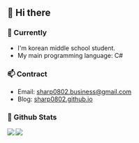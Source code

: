 ## 👋 Hi there

### 🌱 Currently

- I'm korean middle school student.
- My main programming language: C#

### 📫 Contract

- Email: sharp0802.business@gmail.com
- Blog: [sharp0802.github.io](sharp0802.github.io)

### 🔭 Github Stats

<a href="https://github.com/anuraghazra/github-readme-stats">
  <img align="left" src="https://github-readme-stats.vercel.app/api?username=Sharp0802&show_icons=true&theme=github_dark&hide_border=true" />
</a>
<a href="https://github.com/anuraghazra/github-readme-stats">
  <img align="left" src="https://github-readme-stats.vercel.app/api/top-langs/?username=Sharp0802&langs_count=8&layout=compact&theme=github_dark&hide_border=true" />
</a>

<!--
**Sharp0802/Sharp0802** is a ✨ _special_ ✨ repository because its `README.md` (this file) appears on your GitHub profile.

Here are some ideas to get you started:

- 🔭 I’m currently working on ...
- 🌱 I’m currently learning ...
- 👯 I’m looking to collaborate on ...
- 🤔 I’m looking for help with ...
- 💬 Ask me about ...
- 📫 How to reach me: ...
- 😄 Pronouns: ...
- ⚡ Fun fact: ...
-->
